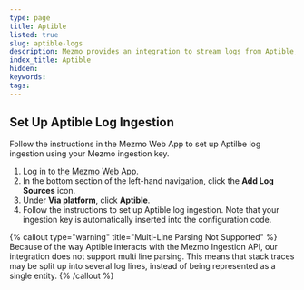 ```yaml
---
type: page
title: Aptible
listed: true
slug: aptible-logs
description: Mezmo provides an integration to stream logs from Aptible, and options to enter hostnames, tags, and apps to distinguish your Aptible logs from logs from other sources.
index_title: Aptible
hidden: 
keywords: 
tags: 
---
```


## Set Up Aptible Log Ingestion

Follow the instructions in the Mezmo Web App to set up Aptilbe log ingestion using your Mezmo ingestion key.

1. Log in to [the Mezmo Web App](https://app.Mezmo.com/account/signin).
2. In the bottom section of the left-hand navigation, click the **Add Log Sources** icon.
3. Under **Via platform**, click **Aptible**.
4. Follow the instructions to set up Aptible log ingestion.
Note that your ingestion key is automatically inserted into the configuration code.

{% callout type="warning" title="Multi-Line Parsing Not Supported" %}
Because of the way Aptible interacts with the Mezmo Ingestion API, our integration does not support multi line parsing. This means that stack traces may be split up into several log lines, instead of being represented as a single entity.
{% /callout %}